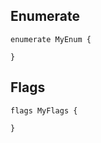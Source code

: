 

## Enumerate

```valkyrie
enumerate MyEnum {

}
```



## Flags


```valkyrie
flags MyFlags {

}
```
